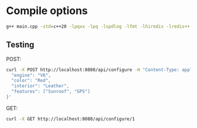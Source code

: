 # Compile options

```bash
g++ main.cpp -std=c++20 -lpqxx -lpq -lspdlog -lfmt -lhiredis -lredis++ -Wall -Wextra -O3
```

## Testing

POST:

```bash
curl -X POST http://localhost:8080/api/configure -H "Content-Type: application/json" -d '{
  "engine": "V6",
  "color": "Red",
  "interior": "Leather",
  "features": ["Sunroof", "GPS"]
}'
```

GET:

```bash
curl -X GET http://localhost:8080/api/configure/1
```
